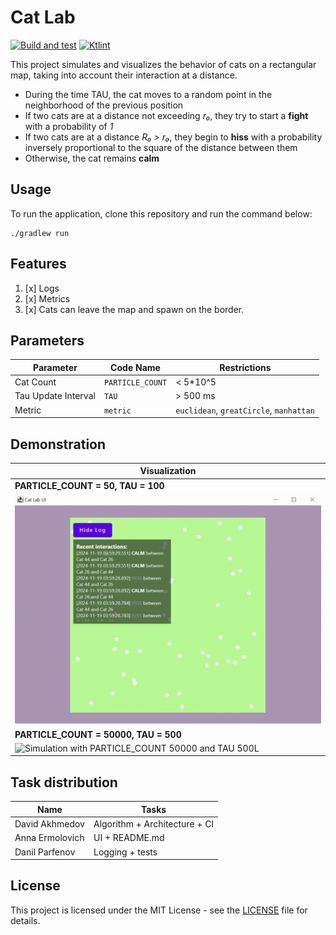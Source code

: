 # Cat Lab

[![Build and test](https://github.com/Parzival-05/comp-graph.lab1/actions/workflows/ktlint.yml/badge.svg)](https://github.com/Parzival-05/comp-graph.lab1/actions/workflows/ktlint.yml)
[![Ktlint](https://github.com/Parzival-05/comp-graph.lab1/actions/workflows/build_and_test.yml/badge.svg)](https://github.com/Parzival-05/comp-graph.lab1/actions/workflows/build_and_test.yml)

This project simulates and visualizes the behavior of cats on a rectangular map, taking into account their interaction
at a distance.

- During the time TAU, the cat moves to a random point in the neighborhood of the previous position
- If two cats are at a distance not exceeding _r₀_, they try to start a **fight** with a probability of _1_
- If two cats are at a distance _R₀ > r₀_, they begin to **hiss** with a probability inversely proportional to the
  square of the distance between them
- Otherwise, the cat remains **calm**

## Usage

To run the application, clone this repository and run the command below:

```
./gradlew run
```

## Features

1. [x] Logs
2. [x] Metrics
3. [x] Cats can leave the map and spawn on the border.

## Parameters

| Parameter           | Code Name        | Restrictions                            |
|---------------------|------------------|-----------------------------------------|
| Cat Count           | `PARTICLE_COUNT` | < 5\*10^5                               |
| Tau Update Interval | `TAU`            | \> 500 ms                               |
| Metric              | `metric`         | `euclidean`, `greatCircle`, `manhattan` |

## Demonstration

| Visualization                                                                                           |
|---------------------------------------------------------------------------------------------------------|
| **PARTICLE_COUNT = 50, TAU = 100**                                                                      |
| <img src="./images/50_100L.gif" width="700" alt="Simulation with PARTICLE_COUNT 50 and TAU 100L">       |
| **PARTICLE_COUNT = 50000, TAU = 500**                                                                   |
| <img src="./images/50000_500L.gif" width="700" alt="Simulation with PARTICLE_COUNT 50000 and TAU 500L"> |

## Task distribution

| **Name**        | **Tasks**                     |
|-----------------|-------------------------------|
| David Akhmedov  | Algorithm + Architecture + CI |
| Anna Ermolovich | UI + README.md                |
| Danil Parfenov  | Logging + tests               |

## License

This project is licensed under the MIT License - see the [LICENSE](LICENSE) file for details.
